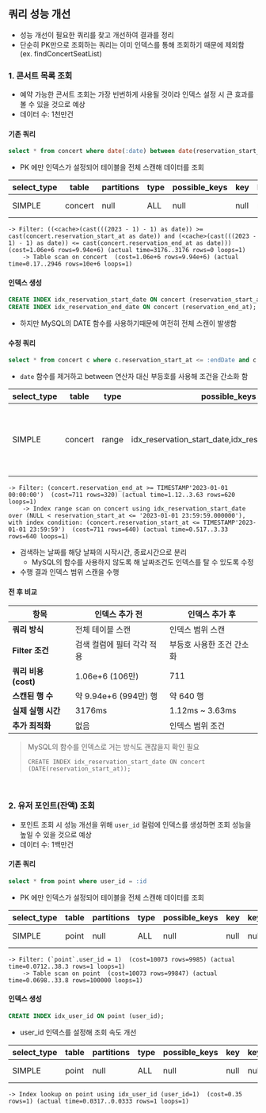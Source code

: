## 쿼리 성능 개선
- 성능 개선이 필요한 쿼리를 찾고 개선하여 결과를 정리
- 단순히 PK만으로 조회하는 쿼리는 이미 인덱스를 통해 조회하기 때문에 제외함 (ex. findConcertSeatList)

### 1. 콘서트 목록 조회
- 예약 가능한 콘서트 조회는 가장 빈번하게 사용될 것이라 인덱스 설정 시 큰 효과를 볼 수 있을 것으로 예상
- 데이터 수: 1천만건

#### 기존 쿼리
```sql
select * from concert where date(:date) between date(reservation_start_at) and date(reservation_end_at);
```
- PK 에만 인덱스가 설정되어 테이블을 전체 스캔해 데이터를 조회

| select_type | table   | partitions | type | possible_keys | key  | key_len | ref  | rows    | filtered | Extra         |
|-------------|---------|------------|------|---------------|------|---------|------|---------|----------|---------------|
| SIMPLE      | concert | null       | ALL  | null          | null | null    | null | 9941647 | 100      | Using where   |
```text
-> Filter: ((<cache>(cast(((2023 - 1) - 1) as date)) >= cast(concert.reservation_start_at as date)) and (<cache>(cast(((2023 - 1) - 1) as date)) <= cast(concert.reservation_end_at as date)))  (cost=1.06e+6 rows=9.94e+6) (actual time=3176..3176 rows=0 loops=1)
    -> Table scan on concert  (cost=1.06e+6 rows=9.94e+6) (actual time=0.17..2946 rows=10e+6 loops=1)
```

#### 인덱스 생성
```sql
CREATE INDEX idx_reservation_start_date ON concert (reservation_start_at);
CREATE INDEX idx_reservation_end_date ON concert (reservation_end_at);
```
- 하지만 MySQL의 DATE 함수를 사용하기때문에 여전히 전체 스캔이 발생함

#### 수정 쿼리
```sql
select * from concert c where c.reservation_start_at <= :endDate and c.reservation_end_at >= :startDate;
```
- `date` 함수를 제거하고 between 연산자 대신 부등호를 사용해 조건을 간소화 함

| select_type | table   | type  | possible_keys                                       | key                        | key_len | rows | filtered | Extra                                         |
|-------------|---------|-------|-----------------------------------------------------|----------------------------|---------|------|----------|-----------------------------------------------|
| SIMPLE      | concert | range | idx_reservation_start_date,idx_reservation_end_date | idx_reservation_start_date | 9       | 640  | 50       | Using index condition; Using where; Using MRR |
```text
-> Filter: (concert.reservation_end_at >= TIMESTAMP'2023-01-01 00:00:00')  (cost=711 rows=320) (actual time=1.12..3.63 rows=620 loops=1)
    -> Index range scan on concert using idx_reservation_start_date over (NULL < reservation_start_at <= '2023-01-01 23:59:59.000000'), with index condition: (concert.reservation_start_at <= TIMESTAMP'2023-01-01 23:59:59')  (cost=711 rows=640) (actual time=0.517..3.33 rows=640 loops=1)
```

- 검색하는 날짜를 해당 날짜의 시작시간, 종료시간으로 분리
  - MySQL의 함수를 사용하지 않도록 해 날짜조건도 인덱스를 탈 수 있도록 수정 
- 수행 결과 인덱스 범위 스캔을 수행

#### 전 후 비교
| 항목               | 인덱스 추가 전           | 인덱스 추가 후        |
|------------------|--------------------|-----------------|
| **쿼리 방식**        | 전체 테이블 스캔          | 인덱스 범위 스캔       |
| **Filter 조건**    | 검색 컬럼에 필터 각각 적용    | 부등호 사용한 조건 간소화  |
| **쿼리 비용 (cost)** | 1.06e+6 (106만)     | 711             |
| **스캔된 행 수**      | 약 9.94e+6 (994만) 행 | 약 640 행         |
| **실제 실행 시간**     | 3176ms             | 1.12ms ~ 3.63ms |
| **추가 최적화**       | 없음                 | 인덱스 범위 조건       |


> MySQL의 함수를 인덱스로 거는 방식도 괜찮을지 확인 필요
> 
> `CREATE INDEX idx_reservation_start_date ON concert (DATE(reservation_start_at));`


<br>


### 2. 유저 포인트(잔액) 조회
- 포인트 조회 시 성능 개선을 위해 `user_id` 컬럼에 인덱스를 생성하면 조회 성능을 높일 수 있을 것으로 예상
- 데이터 수: 1백만건

#### 기존 쿼리
```sql
select * from point where user_id = :id
```
- PK 에만 인덱스가 설정되어 테이블을 전체 스캔해 데이터를 조회

| select_type | table | partitions | type | possible_keys | key  | key_len | ref  | rows  | filtered | Extra         |
|-------------|-------|------------|------|---------------|------|---------|------|-------|----------|---------------|
| SIMPLE      | point | null       | ALL  | null          | null | null    | null | 99847 | 10       | Using where   |
```text
-> Filter: (`point`.user_id = 1)  (cost=10073 rows=9985) (actual time=0.0712..38.3 rows=1 loops=1)
    -> Table scan on point  (cost=10073 rows=99847) (actual time=0.0698..33.8 rows=100000 loops=1)
```

#### 인덱스 생성
```sql
CREATE INDEX idx_user_id ON point (user_id);
```
- user_id 인덱스를 설정해 조회 속도 개선

| select_type | table | partitions | type | possible_keys | key  | key_len | ref  | rows  | filtered | Extra         |
|-------------|-------|------------|------|---------------|------|---------|------|-------|----------|---------------|
| SIMPLE      | point | null       | ALL  | null          | null | null    | null | 99847 | 10       | Using where   |
```text
-> Index lookup on point using idx_user_id (user_id=1)  (cost=0.35 rows=1) (actual time=0.0317..0.0333 rows=1 loops=1)
```
